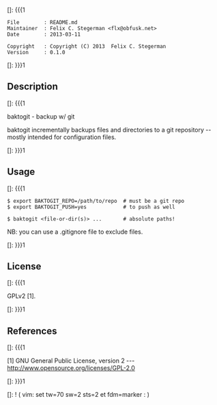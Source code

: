 []: {{{1

    File        : README.md
    Maintainer  : Felix C. Stegerman <flx@obfusk.net>
    Date        : 2013-03-11

    Copyright   : Copyright (C) 2013  Felix C. Stegerman
    Version     : 0.1.0

[]: }}}1

## Description
[]: {{{1

  baktogit - backup w/ git

  baktogit incrementally backups files and directories to a git
  repository -- mostly intended for configuration files.

[]: }}}1

## Usage
[]: {{{1

    $ export BAKTOGIT_REPO=/path/to/repo  # must be a git repo
    $ export BAKTOGIT_PUSH=yes            # to push as well

    $ baktogit <file-or-dir(s)> ...       # absolute paths!

  NB: you can use a .gitignore file to exclude files.

[]: }}}1

## License
[]: {{{1

  GPLv2 [1].

[]: }}}1

## References
[]: {{{1

  [1] GNU General Public License, version 2
  --- http://www.opensource.org/licenses/GPL-2.0

[]: }}}1

[]: ! ( vim: set tw=70 sw=2 sts=2 et fdm=marker : )
